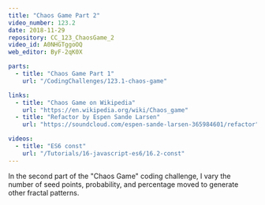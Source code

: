 ```yaml
---
title: "Chaos Game Part 2"
video_number: 123.2
date: 2018-11-29
repository: CC_123_ChaosGame_2
video_id: A0NHGTggoOQ
web_editor: ByF-2qK0X

parts:
  - title: "Chaos Game Part 1"
    url: "/CodingChallenges/123.1-chaos-game"

links:
  - title: "Chaos Game on Wikipedia"
    url: "https://en.wikipedia.org/wiki/Chaos_game"
  - title: "Refactor by Espen Sande Larsen"
    url: "https://soundcloud.com/espen-sande-larsen-365984601/refactor"

videos:
  - title: "ES6 const"
    url: "/Tutorials/16-javascript-es6/16.2-const"
---
```


In the second part of the "Chaos Game" coding challenge, I vary the number of seed points, probability, and percentage moved to generate other fractal patterns.
